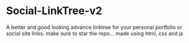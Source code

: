 # Social-LinkTree-v2
A better and good looking advance linktree for your personal portfolio or social site links. make sure to star the repo... made using html, css and js
